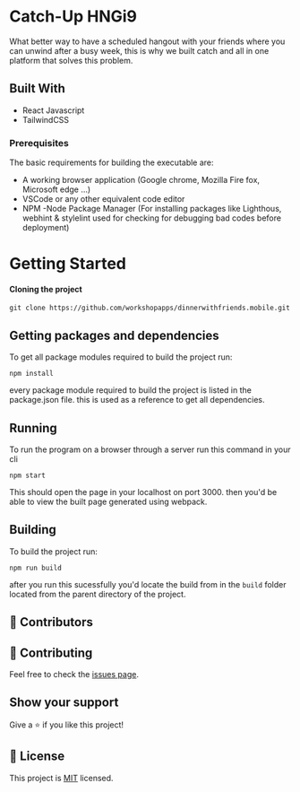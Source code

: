 # Catch-Up HNGi9 

What better way to have a scheduled hangout with your friends where you can unwind after a busy week, this is why we built 
catch and all in one platform that solves this problem.

<!-- ![screenshot](./src/images/screenshot.png)
My goal here is to Build a single page web application for metaverse using the React library, Click [here](https://metaverse-bnb.netlify.app/) to get a live preview of the project. -->

## Built With
- React Javascript
- TailwindCSS

### Prerequisites
The basic requirements for building the executable are:

- A working browser application (Google chrome, Mozilla Fire fox, Microsoft edge ...)
- VSCode or any other equivalent code editor
- NPM -Node Package Manager (For installing packages like Lighthous, webhint & stylelint used for checking for debugging bad codes before deployment)

# Getting Started

#### Cloning the project

```
git clone https://github.com/workshopapps/dinnerwithfriends.mobile.git
```
## Getting packages and dependencies
To get all package modules required to build the project run:
```
npm install
```
every package module required to build the project is listed in the package.json file. this is used as a reference to get all dependencies.

## Running

To run the program on a browser through a server run this command in your cli
```
npm start
```
This should open the page in your localhost on port 3000. then you'd be able to view the built page generated using webpack.

## Building

To build the project run:
```
npm run build
```
after you run this sucessfully you'd locate the build from in the ```build``` folder located from the parent directory of the project.

## 🤝 Contributors

## 🤝 Contributing

Feel free to check the [issues page](../../issues/).


## Show your support

Give a ⭐️ if you like this project!

## 📝 License

This project is [MIT](./MIT.md) licensed.